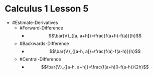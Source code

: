 # Calculus 1 Lesson 5
- #Estimate-Derivatives
  - #Forward-Difference
    - $$\bar{V}_{[a, a+h]}=\frac{f(a+h)-f(a)}{h}$$
  - #Backwards-Difference
    - $$\bar{V}_{[a-h, a]}=\frac{f(a)-f(a-h)}{h}$$
  - #Central-Difference
    - $$\bar{V}_{[a-h, a+h]}=\frac{f(a+h)0-f(a-h)}{2h}$$
